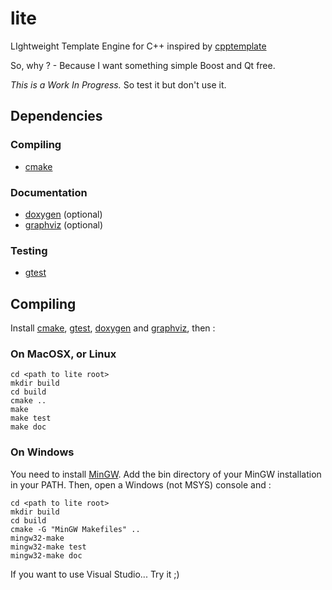 # lite

LIghtweight Template Engine for C++ inspired by [cpptemplate](https://bitbucket.org/ginstrom/cpptemplate)

So, why ? - Because I want something simple Boost and Qt free.

*This is a Work In Progress.* So test it but don't use it.

## Dependencies

### Compiling

* [cmake](http://www.cmake.org/)

### Documentation

* [doxygen](http://doxygen.org/) (optional)
* [graphviz](http://graphviz.org/) (optional)

### Testing 

* [gtest](http://code.google.com/p/googletest/) 

## Compiling

Install [cmake](http://www.cmake.org/cmake/help/install.html), [gtest](http://code.google.com/p/googletest/), [doxygen](http://www.stack.nl/~dimitri/doxygen/install.html) and [graphviz](http://www.graphviz.org/Download.php), then :

### On MacOSX, or Linux

    cd <path to lite root>
    mkdir build
    cd build
    cmake ..
    make
    make test
    make doc

### On Windows

You need to install [MinGW](http://www.mingw.org/wiki/InstallationHOWTOforMinGW). Add the bin directory of your MinGW installation in your PATH. Then, open a Windows (not MSYS) console and :

    cd <path to lite root>
    mkdir build
    cd build
    cmake -G "MinGW Makefiles" ..
    mingw32-make
    mingw32-make test
    mingw32-make doc

If you want to use Visual Studio... Try it ;)

